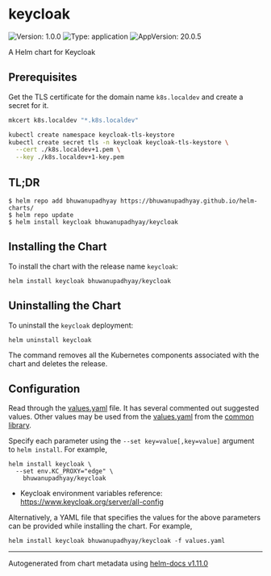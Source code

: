 # keycloak

![Version: 1.0.0](https://img.shields.io/badge/Version-1.0.0-informational?style=flat-square) ![Type: application](https://img.shields.io/badge/Type-application-informational?style=flat-square) ![AppVersion: 20.0.5](https://img.shields.io/badge/AppVersion-20.0.5-informational?style=flat-square)

A Helm chart for Keycloak

## Prerequisites

Get the TLS certificate for the domain name `k8s.localdev` and create a secret for it.

```bash
mkcert k8s.localdev "*.k8s.localdev"
```

```bash
kubectl create namespace keycloak-tls-keystore
kubectl create secret tls -n keycloak keycloak-tls-keystore \
  --cert ./k8s.localdev+1.pem \
  --key ./k8s.localdev+1-key.pem
```

## TL;DR
```console
$ helm repo add bhuwanupadhyay https://bhuwanupadhyay.github.io/helm-charts/
$ helm repo update
$ helm install keycloak bhuwanupadhyay/keycloak
```

## Installing the Chart
To install the chart with the release name `keycloak`:
```console
helm install keycloak bhuwanupadhyay/keycloak
```

## Uninstalling the Chart
To uninstall the `keycloak` deployment:
```console
helm uninstall keycloak
```
The command removes all the Kubernetes components associated with the chart and deletes the release.

## Configuration

Read through the [values.yaml](./values.yaml) file. It has several commented out suggested values.
Other values may be used from the [values.yaml](../common/values.yaml) from the [common library](../common).

Specify each parameter using the `--set key=value[,key=value]` argument to `helm install`. For example,
```console
helm install keycloak \
  --set env.KC_PROXY="edge" \
    bhuwanupadhyay/keycloak
```

* Keycloak environment variables reference: https://www.keycloak.org/server/all-config

Alternatively, a YAML file that specifies the values for the above parameters can be provided while installing the chart.
For example,
```console
helm install keycloak bhuwanupadhyay/keycloak -f values.yaml
```

----------------------------------------------
Autogenerated from chart metadata using [helm-docs v1.11.0](https://github.com/norwoodj/helm-docs/releases/v1.11.0)
